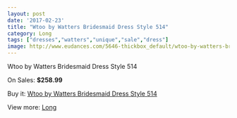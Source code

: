 ```yaml
---
layout: post
date: '2017-02-23'
title: "Wtoo by Watters Bridesmaid Dress Style 514"
category: Long
tags: ["dresses","watters","unique","sale","dress"]
image: http://www.eudances.com/5646-thickbox_default/wtoo-by-watters-bridesmaid-dress-style-514.jpg
---
```

Wtoo by Watters Bridesmaid Dress Style 514

On Sales: **$258.99**
<a href="https://www.eudances.com/en/long/1957-wtoo-by-watters-bridesmaid-dress-style-514.html"><amp-img layout="responsive" width="600" height="600" src="//www.eudances.com/5646-thickbox_default/wtoo-by-watters-bridesmaid-dress-style-514.jpg" alt="Wtoo by Watters Bridesmaid Dress Style 514 0" /></a>
<a href="https://www.eudances.com/en/long/1957-wtoo-by-watters-bridesmaid-dress-style-514.html"><amp-img layout="responsive" width="600" height="600" src="//www.eudances.com/5647-thickbox_default/wtoo-by-watters-bridesmaid-dress-style-514.jpg" alt="Wtoo by Watters Bridesmaid Dress Style 514 1" /></a>

Buy it: [Wtoo by Watters Bridesmaid Dress Style 514](https://www.eudances.com/en/long/1957-wtoo-by-watters-bridesmaid-dress-style-514.html "Wtoo by Watters Bridesmaid Dress Style 514")

View more: [Long](https://www.eudances.com/en/21-long "Long")